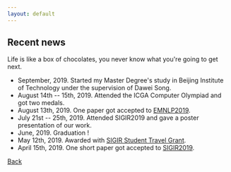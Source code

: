 ```yaml
---
layout: default
---
```


## Recent news

Life is like a box of chocolates, you never know what you're going to get next.

* September, 2019. Started my Master Degree's study in Beijing Institute of Technology under the supervision of Dawei Song.
* August 14th -- 15th, 2019. Attended the ICGA Computer Olympiad and got two medals.
* August 13th, 2019. One paper got accepted to [EMNLP2019](https://www.emnlp-ijcnlp2019.org/).
* July 21st -- 25th, 2019. Attended SIGIR2019 and gave a poster presentation of our work.
* June, 2019. Graduation !
* May 12th, 2019. Awarded with [SIGIR Student Travel Grant](http://sigir.org/general-information/travel-grants/).
* April 15th, 2019. One short paper got accepted to [SIGIR2019](http://www.sigir.org/sigir2019/program/accepted/).

[Back](./)
